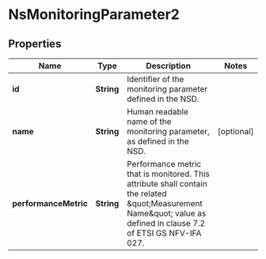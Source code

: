 
# NsMonitoringParameter2

## Properties
Name | Type | Description | Notes
------------ | ------------- | ------------- | -------------
**id** | **String** | Identifier of the monitoring parameter defined in the NSD.  | 
**name** | **String** | Human readable name of the monitoring parameter, as defined in the NSD.  |  [optional]
**performanceMetric** | **String** | Performance metric that is monitored. This attribute shall contain the related \&quot;Measurement Name\&quot; value as defined in clause 7.2 of ETSI GS NFV-IFA 027.  | 



